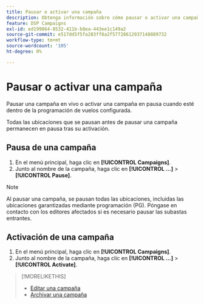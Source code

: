 ```yaml
---
title: Pausar o activar una campaña
description: Obtenga información sobre cómo pausar o activar una campaña en directo.
feature: DSP Campaigns
exl-id: ed199864-8532-411b-b8ea-443ee1c149a2
source-git-commit: e517dd5f5fa283ff8a2f57728612937148889732
workflow-type: tm+mt
source-wordcount: '105'
ht-degree: 0%

---
```


# Pausar o activar una campaña

Pausar una campaña en vivo o activar una campaña en pausa cuando esté dentro de la programación de vuelos configurada.

Todas las ubicaciones que se pausan antes de pausar una campaña permanecen en pausa tras su activación.

## Pausa de una campaña

1. En el menú principal, haga clic en **[!UICONTROL Campaigns]**.
1. Junto al nombre de la campaña, haga clic en **[!UICONTROL ...]** > **[!UICONTROL Pause]**.

>[!NOTE]
>
>Al pausar una campaña, se pausan todas las ubicaciones, incluidas las ubicaciones garantizadas mediante programación (PG). Póngase en contacto con los editores afectados si es necesario pausar las subastas entrantes.

## Activación de una campaña

1. En el menú principal, haga clic en **[!UICONTROL Campaigns]**.
1. Junto al nombre de la campaña, haga clic en **[!UICONTROL ...]** > **[!UICONTROL Activate]**.

>[!MORELIKETHIS]
>
>* [Editar una campaña](campaign-edit.md)
>* [Archivar una campaña](campaign-archive-unarchive.md)

